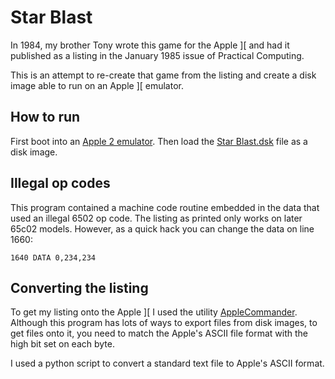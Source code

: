 # Star Blast

In 1984, my brother Tony wrote this game for the Apple ][ and had it published as a listing in the January 1985 issue of Practical Computing.

This is an attempt to re-create that game from the listing and create a disk image able to run on an Apple ][ emulator.

## How to run

First boot into an [Apple 2 emulator](https://www.scullinsteel.com/apple//e). Then load the [Star Blast.dsk](https://github.com/paulsinnett/StarBlast/blob/main/Star%20Blast.dsk?raw=true) file as a disk image.

## Illegal op codes

This program contained a machine code routine embedded in the data that used an illegal 6502 op code. The listing as printed only works on later 65c02 models. However, as a quick hack you can change the data on line 1660:

```.bas
1640 DATA 0,234,234
```

## Converting the listing

To get my listing onto the Apple ][ I used the utility [AppleCommander](https://applecommander.github.io/). Although this program has lots of ways to export files from disk images, to get files onto it, you need to match the Apple's ASCII file format with the high bit set on each byte.

I used a python script to convert a standard text file to Apple's ASCII format.
